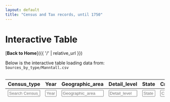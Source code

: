 ```yaml
---
layout: default
title: "Census and Tax records, until 1750"
---
```


# Interactive Table

[**Back to Home**]({{ '/' | relative_url }})

Below is the interactive table loading data from:
`Sources_by_type/Manntall.csv`

<div class="table-responsive" style="overflow-x: auto;">
  <table id="manntall-table" class="table table-striped" style="white-space: nowrap;">
  <thead>
    <!-- First row: actual column headings -->
    <tr>
      <th>Census_type</th>
      <th>Year</th>
      <th>Geographic_area</th>
      <th>Detail_level</th>
      <th>State</th>
      <th>Creator</th>
      <th>dat_grov</th>
      <th>Usefull_info</th>
      <th>Reference</th>
      <th>Pagenumber</th>
      <th>Digitized_link</th>
      <th>Transcribed</th>
      <th>Tabulated</th>
      <th>Transcription_link</th>
      <th>Table_link</th>
      <th>Archival_portal_link</th>
    </tr>
    <!-- Second row: input boxes for searching each column -->
    <tr>
      <th><input type="text" placeholder="Search Census_type" style="width:100%;"></th>
      <th><input type="text" placeholder="Year" style="width:100%;"></th>
      <th><input type="text" placeholder="Geographic_area" style="width:100%;"></th>
      <th><input type="text" placeholder="Detail_level" style="width:100%;"></th>
      <th><input type="text" placeholder="State" style="width:100%;"></th>
      <th><input type="text" placeholder="Creator" style="width:100%;"></th>
      <th><input type="text" placeholder="dat_grov" style="width:100%;"></th>
      <th><input type="text" placeholder="Usefull_info" style="width:100%;"></th>
      <th><input type="text" placeholder="Reference" style="width:100%;"></th>
      <th><input type="text" placeholder="Pagenumber" style="width:100%;"></th>
      <th><input type="text" placeholder="Digitized_link" style="width:100%;"></th>
      <th><input type="text" placeholder="Transcribed" style="width:100%;"></th>
      <th><input type="text" placeholder="Tabulated" style="width:100%;"></th>
      <th><input type="text" placeholder="Transcription_link" style="width:100%;"></th>
      <th><input type="text" placeholder="Table_link" style="width:100%;"></th>
      <th><input type="text" placeholder="Archival_portal_link" style="width:100%;"></th>
    </tr>
  </thead>
  <tbody>
    <!-- DataTables will populate this -->
  </tbody>
</table>
</div>
